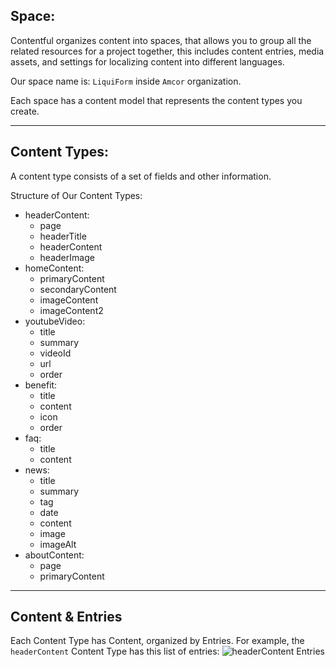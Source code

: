 ## Space:
Contentful organizes content into spaces, that allows you to group all the related resources for a project together, this includes content entries, media assets, and settings for localizing content into different languages.

Our space name is: `LiquiForm` inside `Amcor` organization.

Each space has a content model that represents the content types you create.
____

## Content Types:
A content type consists of a set of fields and other information.

Structure of Our Content Types:
- headerContent: 
  - page
  - headerTitle
  - headerContent
  - headerImage
- homeContent:
  - primaryContent
  - secondaryContent
  - imageContent
  - imageContent2
- youtubeVideo:
  - title
  - summary
  - videoId
  - url
  - order
- benefit:
  - title
  - content
  - icon
  - order
- faq:
  - title
  - content
- news:
  - title
  - summary
  - tag
  - date
  - content
  - image
  - imageAlt
- aboutContent:
  - page
  - primaryContent
____

## Content & Entries
Each Content Type has Content, organized by Entries. For example, the `headerContent` Content Type has this list of entries:
  ![headerContent Entries](https://github.com/AmcorPackaging/LiquiForm/wiki/images/headerContentEntries.png)
